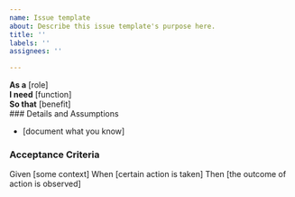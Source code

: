 ```yaml
---
name: Issue template
about: Describe this issue template's purpose here.
title: ''
labels: ''
assignees: ''

---
```


**As a** [role]  
 **I need** [function]  
 **So that** [benefit]  
    ### Details and Assumptions
 * [document what you know]
   
 ### Acceptance Criteria  
 Given [some context]
 When [certain action is taken]
 Then [the outcome of action is observed]
